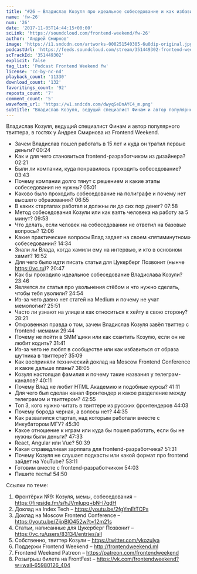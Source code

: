 ```yaml
---
title: "#26 – Владислав Козуля про идеальное собеседование и как избавиться от образа шутника в твиттере"
name: 'fw-26'
num: '26'
date: '2017-11-05T14:44:15+00:00'
scLink: 'https://soundcloud.com/frontend-weekend/fw-26'
author: 'Андрей Смирнов'
image: 'https://i1.sndcdn.com/artworks-000251540305-6u0dip-original.jpg'
podcastUrl: 'https://feeds.soundcloud.com/stream/351449302-frontend-weekend-fw-26.m4a'
scTrackId: '351449302'
explicit: false
tag_list: 'Podcast Frontend Weekend fw'
license: 'cc-by-nc-nd'
playback_count: '11330'
download_count: '132'
favoritings_count: '92'
reposts_count: '7'
comment_count: '5'
waveform_url: 'https://w1.sndcdn.com/dwyqSeDnAYC4_m.png'
subtitle: "Владислав Козуля, ведущий специалист Финам и автор популярного твиттера, в гостях у Андрея Смирнова из Frontend Weekend."
---
```

Владислав Козуля, ведущий специалист Финам и автор популярного твиттера, в гостях у Андрея Смирнова из Frontend Weekend.

- Зачем Владислав пошел работать в 15 лет и куда он тратил первые деньги? <timecode sec="24">00:24</timecode>
- Как и для чего становиться frontend-разработчиком из дизайнера? <timecode sec="141">02:21</timecode>
- Были ли компании, куда понравилось проходить собеседование? <timecode sec="223">03:43</timecode>
- Почему компании долго тянут с решением и какие этапы собеседования не нужны? <timecode sec="301">05:01</timecode>
- Каково было проходить собеседование на полиграфе и почему нет высшего образования? <timecode sec="415">06:55</timecode>
- В каких стартапах работал и должны ли до сих пор денег? <timecode sec="478">07:58</timecode>
- Метод собеседования Козули или как взять человека на работу за 5 минут? <timecode sec="593">09:53</timecode>
- Что делать, если человек на собеседовании не ответил на базовые вопросы? <timecode sec="726">12:06</timecode>
- Какие практические вопросы Влад задает на своем «пятиминутном» собеседовании? <timecode sec="874">14:34</timecode>
- Знали ли Влада, когда хамили ему на интервью, и кто в основном хамит? <timecode sec="1012">16:52</timecode>
- Для чего было идти писать статьи для Цукерберг Позвонит (нынче https://vc.ru)? <timecode sec="1247">20:47</timecode>
- Как бы проходило идеальное собеседование Владислава Козули? <timecode sec="1426">23:46</timecode>
- Является ли статья про увольнения стёбом и что нужно сделать, чтобы тебя уволили? <timecode sec="1494">24:54</timecode>
- Из-за чего давно нет статей на Medium и почему не учат мемологии? <timecode sec="1551">25:51</timecode>
- Часто ли узнают на улице и как относиться к хейту в свою сторону? <timecode sec="1701">28:21</timecode>
- Откровенная правда о том, зачем Владислав Козуля завёл твиттер с frontend-мемами <timecode sec="1784">29:44</timecode>
- Почему не пойти в SMM’щики или как схантить Козулю, если он не любит кодить? <timecode sec="1901">31:41</timecode>
- Из-за чего не любят в сообществе или как избавиться от образа шутника в твиттере? <timecode sec="2109">35:09</timecode>
- Как восприняли технический доклад на Moscow Frontend Conference и какие дальше планы? <timecode sec="2285">38:05</timecode>
- Козуля настоящая фамилия и почему такие названия у телеграм-каналов? <timecode sec="2411">40:11</timecode>
- Почему Влад не любит HTML Академию и подобные курсы? <timecode sec="2471">41:11</timecode>
- Для чего был сделан канал Фронтендер и какое разделение между телеграмом и твиттером? <timecode sec="2575">42:55</timecode>
- Топ 3, кого нужно читать в твиттере из русских фронтендеров <timecode sec="2643">44:03</timecode>
- Почему борода черная, а волосы нет? <timecode sec="2675">44:35</timecode>
- Как развалился стартап, над которым работали вместе с Инкубатором МГУ? <timecode sec="2730">45:30</timecode>
- Какое отношение к играм или куда бы пошел работать, если бы не нужны были деньги? <timecode sec="2853">47:33</timecode>
- React, Angular или Vue? <timecode sec="3039">50:39</timecode>
- Какая справедливая зарплата для frontend-разработчика? <timecode sec="3091">51:31</timecode>
- Почему Козуля не слушает подкасты или какой формат про frontend зайдет на YouTube? <timecode sec="3191">53:11</timecode>
- Готовим вместе с frontend-разработчиком <timecode sec="3243">54:03</timecode>
- Пишите тесты! <timecode sec="3290">54:50</timecode>

Ссылки по теме:
1) Фронтёрки №9: Козуля, мемы, собеседования – https://fireside.fm/s/hJVmIupq+bN-I7qdH
2) Доклад на Index Tech – https://youtu.be/2fgYmEtTCPs
3) Доклад на Moscow Frontend Conference – https://youtu.be/ZijpBIO452w?t=12m21s
4) Статьи, написанные для Цукерберг Позвонит – https://vc.ru/users/83134/entries/all
5) Собственно, твиттер Козули – https://twitter.com/vkozulya
6) Поддержи Frontend Weekend – http://frontendweekend.ml
7) Frontend Weekend Patreon – https://patreon.com/frontendweekend
8) Розыгрыш билета на FrontFest – https://vk.com/frontendweekend?w=wall-65980126_404
